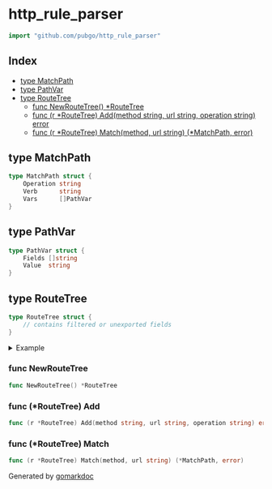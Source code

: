 <!-- Code generated by gomarkdoc. DO NOT EDIT -->

# http\_rule\_parser

```go
import "github.com/pubgo/http_rule_parser"
```

## Index

- [type MatchPath](<#MatchPath>)
- [type PathVar](<#PathVar>)
- [type RouteTree](<#RouteTree>)
  - [func NewRouteTree\(\) \*RouteTree](<#NewRouteTree>)
  - [func \(r \*RouteTree\) Add\(method string, url string, operation string\) error](<#RouteTree.Add>)
  - [func \(r \*RouteTree\) Match\(method, url string\) \(\*MatchPath, error\)](<#RouteTree.Match>)


<a name="MatchPath"></a>
## type MatchPath



```go
type MatchPath struct {
    Operation string
    Verb      string
    Vars      []PathVar
}
```

<a name="PathVar"></a>
## type PathVar



```go
type PathVar struct {
    Fields []string
    Value  string
}
```

<a name="RouteTree"></a>
## type RouteTree



```go
type RouteTree struct {
    // contains filtered or unexported fields
}
```

<details><summary>Example</summary>
<p>



```go
var tree = NewRouteTree()
asserts.Exit(tree.Add("get", url1, "get_test"))
pp, err := tree.Match("get", "/v1/users/hh/1111/hello/444/555/hhh/6666/messages/nn/ss/mm/ddd/44:change")
asserts.Exit(err)
asserts.If(pp.Operation != "get_test", "not match")
// Output:
```

#### Output

```

```

</p>
</details>

<a name="NewRouteTree"></a>
### func NewRouteTree

```go
func NewRouteTree() *RouteTree
```



<a name="RouteTree.Add"></a>
### func \(\*RouteTree\) Add

```go
func (r *RouteTree) Add(method string, url string, operation string) error
```



<a name="RouteTree.Match"></a>
### func \(\*RouteTree\) Match

```go
func (r *RouteTree) Match(method, url string) (*MatchPath, error)
```



Generated by [gomarkdoc](<https://github.com/princjef/gomarkdoc>)
